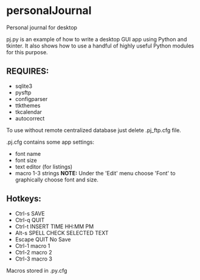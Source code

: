 # personalJournal
Personal journal for desktop 

pj.py is an example of how to write a desktop GUI app using Python and tkinter.
It also shows how to use a handful of highly useful Python modules for this purpose.

## REQUIRES:
- sqlite3
- pysftp
- configparser
- ttkthemes
- tkcalendar
- autocorrect

To use without remote centralized database
just delete .pj_ftp.cfg file.

.pj.cfg contains some app settings:
- font name 
- font size 
- text editor (for listings) 
- macro 1-3 strings 
__NOTE:__ Under the 'Edit' menu choose 'Font'
to graphically choose font and size.

## Hotkeys:
- Ctrl-s SAVE
- Ctrl-q QUIT
- Ctrl-t INSERT TIME HH:MM PM
- Alt-s SPELL CHECK SELECTED TEXT
- Escape QUIT No Save
- Ctrl-1 macro 1
- Ctrl-2 macro 2
- Ctrl-3 macro 3

Macros stored in .py.cfg




